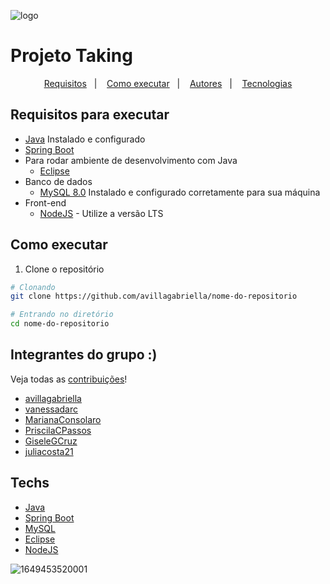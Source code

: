 ![logo](https://user-images.githubusercontent.com/104404136/234568173-e2c477bc-d89b-4869-b035-53cfcb9d9479.png) 


# Projeto Taking 

<p align="center">
  <a href="#requisitos-para-executar">Requisitos</a>&nbsp;&nbsp;&nbsp;|&nbsp;&nbsp;&nbsp;
  <a href="#como-executar">Como executar</a>&nbsp;&nbsp;&nbsp;|&nbsp;&nbsp;&nbsp;
  <a href="#autores">Autores</a>&nbsp;&nbsp;&nbsp;|&nbsp;&nbsp;&nbsp;
  <a href="#techs">Tecnologias</a>
</p>


## Requisitos para executar

-   [Java](https://www.oracle.com/java/technologies/javase/jdk19-archive-downloads.html) Instalado e configurado
-   [Spring Boot](https://start.spring.io/)
-   Para rodar ambiente de desenvolvimento com Java
    -   [Eclipse](https://www.eclipse.org/downloads/)
-   Banco de dados 
    -   [MySQL 8.0](https://www.mysql.com/downloads/) Instalado e configurado corretamente para sua máquina
-   Front-end 
    -   [NodeJS](https://nodejs.org/en/download/) - Utilize a versão LTS

## Como executar

1. Clone o repositório

```bash
# Clonando
git clone https://github.com/avillagabriella/nome-do-repositorio

# Entrando no diretório
cd nome-do-repositorio
```


## Integrantes do grupo :)
Veja todas as [contribuições](https://github.com/avillagabriella/sistema-taking-rh/commits/main)!

-   [avillagabriella](https://github.com/avillagabriella)
-   [vanessadarc](https://github.com/vanessadarc)
-   [MarianaConsolaro](https://github.com/MarianaConsolaro)
-   [PriscilaCPassos](https://github.com/PriscilaCPassos)
-   [GiseleGCruz](https://github.com/GiseleGCruz)
-   [juliacosta21](https://github.com/juliacosta21)



## Techs

-   [Java](https://www.oracle.com/java/technologies/javase/jdk19-archive-downloads.html)
-   [Spring Boot](https://start.spring.io/)
-   [MySQL](https://www.mysql.com/)
-   [Eclipse](https://www.eclipse.org/downloads/)
-   [NodeJS](https://nodejs.org/)



![1649453520001](https://user-images.githubusercontent.com/104404136/234568270-3ba00698-3cfb-4e9e-8f41-2a766273a483.jpeg)
